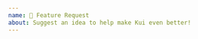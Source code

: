 ```yaml
---
name: 🚀 Feature Request
about: Suggest an idea to help make Kui even better!
---
```


<!--
Hello 👋 Thank you for submitting a feature request.

You can describe here your expected behavior.
-->
